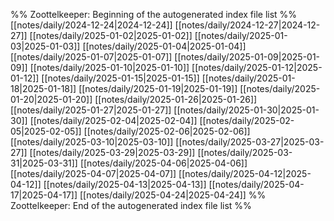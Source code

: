 %% Zoottelkeeper: Beginning of the autogenerated index file list  %%
 [[notes/daily/2024-12-24|2024-12-24]]
 [[notes/daily/2024-12-27|2024-12-27]]
 [[notes/daily/2025-01-02|2025-01-02]]
 [[notes/daily/2025-01-03|2025-01-03]]
 [[notes/daily/2025-01-04|2025-01-04]]
 [[notes/daily/2025-01-07|2025-01-07]]
 [[notes/daily/2025-01-09|2025-01-09]]
 [[notes/daily/2025-01-10|2025-01-10]]
 [[notes/daily/2025-01-12|2025-01-12]]
 [[notes/daily/2025-01-15|2025-01-15]]
 [[notes/daily/2025-01-18|2025-01-18]]
 [[notes/daily/2025-01-19|2025-01-19]]
 [[notes/daily/2025-01-20|2025-01-20]]
 [[notes/daily/2025-01-26|2025-01-26]]
 [[notes/daily/2025-01-27|2025-01-27]]
 [[notes/daily/2025-01-30|2025-01-30]]
 [[notes/daily/2025-02-04|2025-02-04]]
 [[notes/daily/2025-02-05|2025-02-05]]
 [[notes/daily/2025-02-06|2025-02-06]]
 [[notes/daily/2025-03-10|2025-03-10]]
 [[notes/daily/2025-03-27|2025-03-27]]
 [[notes/daily/2025-03-29|2025-03-29]]
 [[notes/daily/2025-03-31|2025-03-31]]
 [[notes/daily/2025-04-06|2025-04-06]]
 [[notes/daily/2025-04-07|2025-04-07]]
 [[notes/daily/2025-04-12|2025-04-12]]
 [[notes/daily/2025-04-13|2025-04-13]]
 [[notes/daily/2025-04-17|2025-04-17]]
 [[notes/daily/2025-04-24|2025-04-24]]
%% Zoottelkeeper: End of the autogenerated index file list  %%
